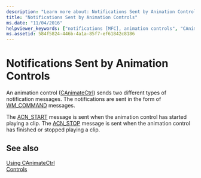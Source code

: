 ```yaml
---
description: "Learn more about: Notifications Sent by Animation Controls"
title: "Notifications Sent by Animation Controls"
ms.date: "11/04/2016"
helpviewer_keywords: ["notifications [MFC], animation controls", "CAnimateCtrl class [MFC], notifications", "controls [MFC], animation", "animation controls [MFC], notifications"]
ms.assetid: 584f5824-446b-4a1a-85f7-ef61842c8186
---
```

# Notifications Sent by Animation Controls

An animation control ([CAnimateCtrl](reference/canimatectrl-class.md)) sends two different types of notification messages. The notifications are sent in the form of [WM_COMMAND](/windows/win32/menurc/wm-command) messages.

The [ACN_START](/windows/win32/Controls/acn-start) message is sent when the animation control has started playing a clip. The [ACN_STOP](/windows/win32/Controls/acn-stop) message is sent when the animation control has finished or stopped playing a clip.

## See also

[Using CAnimateCtrl](using-canimatectrl.md)<br/>
[Controls](controls-mfc.md)
